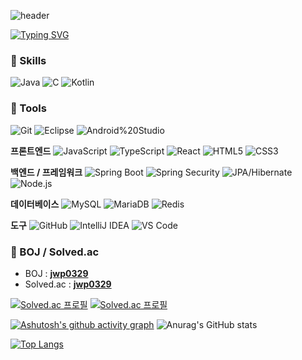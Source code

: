 

![header](https://capsule-render.vercel.app/api?type=waving&color=timeGradient&height=240&section=header&text=안녕하세요,박지원입니다.&fontSize=36&animation=fadeIn&fontAlignY=36)


[![Typing SVG](https://readme-typing-svg.herokuapp.com?font=Silkscreen&size=30&pause=1000&color=6013F7&center=true&vCenter=true&repeat=true&width=435&lines=Jiwon's+Github)](https://git.io/typing-svg)

<!-- 추천 font : Nixie One Monoton Silkscreen CodystarMonofett -->

 

### 🦁 Skills

![Java](https://img.shields.io/badge/java-%23ED8B00.svg?style=for-the-badge&logo=java&logoColor=white)
![C](https://img.shields.io/badge/C-A8B9CC.svg?style=for-the-badge&logo=C&logoColor=white)
![Kotlin](https://img.shields.io/badge/kotlin-%237F52FF.svg?style=for-the-badge&logo=kotlin&logoColor=white)



### 🦁 Tools
![Git](https://img.shields.io/badge/git-%23F05033.svg?style=for-the-badge&logo=git&logoColor=white)
![Eclipse](https://img.shields.io/badge/Eclipse-FE7A16.svg?style=for-the-badge&logo=Eclipse&logoColor=white)
![Android%20Studio](https://img.shields.io/badge/Android%20Studio-3DDC84.svg?style=for-the-badge&logo=Android%20Studio&logoColor=white)

**프론트엔드**
![JavaScript](https://img.shields.io/badge/javascript-%23F7DF1E.svg?style=for-the-badge&logo=javascript&logoColor=black)
![TypeScript](https://img.shields.io/badge/typescript-%23007ACC.svg?style=for-the-badge&logo=typescript&logoColor=white)
![React](https://img.shields.io/badge/react-%2361DAFB.svg?style=for-the-badge&logo=react&logoColor=black)
![HTML5](https://img.shields.io/badge/html5-%23E34F26.svg?style=for-the-badge&logo=html5&logoColor=white)
![CSS3](https://img.shields.io/badge/css3-%231572B6.svg?style=for-the-badge&logo=css3&logoColor=white)

**백엔드 / 프레임워크**
![Spring Boot](https://img.shields.io/badge/Spring%20Boot-%236DB33F.svg?style=for-the-badge&logo=springboot&logoColor=white)
![Spring Security](https://img.shields.io/badge/Spring%20Security-%236DB33F.svg?style=for-the-badge&logo=springsecurity&logoColor=white)
![JPA/Hibernate](https://img.shields.io/badge/JPA%2FHibernate-%236DB33F.svg?style=for-the-badge&logo=hibernate&logoColor=white)
![Node.js](https://img.shields.io/badge/node.js-339933.svg?style=for-the-badge&logo=nodedotjs&logoColor=white)

**데이터베이스**
![MySQL](https://img.shields.io/badge/MySQL-4479A1.svg?style=for-the-badge&logo=mysql&logoColor=white)
![MariaDB](https://img.shields.io/badge/MariaDB-003545.svg?style=for-the-badge&logo=mariadb&logoColor=white)
![Redis](https://img.shields.io/badge/Redis-DC382D.svg?style=for-the-badge&logo=redis&logoColor=white)

**도구**
![GitHub](https://img.shields.io/badge/github-%23121011.svg?style=for-the-badge&logo=github&logoColor=white)
![IntelliJ IDEA](https://img.shields.io/badge/IntelliJ%20IDEA-000000.svg?style=for-the-badge&logo=intellijidea&logoColor=white)
![VS Code](https://img.shields.io/badge/VS%20Code-007ACC.svg?style=for-the-badge&logo=visualstudiocode&logoColor=white)


### 🦁 BOJ / Solved.ac
- BOJ : [**jwp0329**](https://www.acmicpc.net/user/jwp0329)
- Solved.ac : [**jwp0329**](https://solved.ac/profile/jwp0329)

[![Solved.ac 프로필](http://mazassumnida.wtf/api/v2/generate_badge?boj=jwp0329)](https://solved.ac/jwp0329)
[![Solved.ac 프로필](http://mazandi.herokuapp.com/api?handle=jwp0329)](https://solved.ac/jwp0329/)

[![Ashutosh's github activity graph](https://github-readme-activity-graph.vercel.app/graph?username=jiwonns)](https://github.com/ashutosh00710/github-readme-activity-graph)
![Anurag's GitHub stats](https://github-readme-stats.vercel.app/api?username=jiwonns&show_icons=true&title_color=7396CF&text_color=7396CF&icon_color=7396CF&hide_border=true&bg_color=FFFFFF)

 [![Top Langs](https://github-readme-stats.vercel.app/api/top-langs/?username=jiwonns)](https://github.com/anuraghazra/github-readme-stats)

